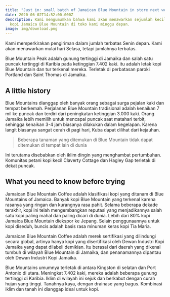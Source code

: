 ```yaml
---
title: "Just in: small batch of Jamaican Blue Mountain in store next week"
date: 2020-06-02T14:52:00.000Z
description: Kami mengumumkan bahwa kami akan menawarkan sejumlah kecil biji
  kopi Jamaica Blue Mountain di toko kami minggu depan.
image: img/download.png
---
```

Kami memperkirakan pengiriman dalam jumlah terbatas Senin depan. Kami akan menawarkan mulai hari Selasa, tetapi jumlahnya terbatas.

Blue Mountain Peak adalah gunung tertinggi di Jamaika dan salah satu puncak tertinggi di Karibia pada ketinggian 7.402 kaki. itu adalah letak kopi Blue Mountain dan tur terkenal mereka. Terletak di perbatasan paroki Portland dan Saint Thomas di Jamaika.

## A little history

Blue Mountains dianggap oleh banyak orang sebagai surga pejalan kaki dan tempat berkemah. Perjalanan Blue Mountain tradisional adalah kenaikan 7 mil ke puncak dan terdiri dari peningkatan ketinggian 3.000 kaki. Orang Jamaika lebih memilih untuk mencapai puncak saat matahari terbit, sehingga kenaikan 3-4 jam biasanya dilakukan dalam kegelapan. Karena langit biasanya sangat cerah di pagi hari, Kuba dapat dilihat dari kejauhan.

> Beberapa tanaman yang ditemukan di Blue Mountain tidak dapat ditemukan di tempat lain di dunia

Ini terutama disebabkan oleh iklim dingin yang menghambat pertumbuhan. Komunitas petani kopi kecil Claverty Cottage dan Hagley Gap terletak di dekat puncak.

## What you need to know before trying

Jamaican Blue Mountain Coffee adalah klasifikasi kopi yang ditanam di Blue Mountains of Jamaica. Banyak kopi Blue Mountain yang terkenal karena rasanya yang ringan dan kurangnya rasa pahit. Selama beberapa dekade terakhir, kopi ini telah mengembangkan reputasi yang menjadikannya salah satu kopi paling mahal dan paling dicari di dunia. Lebih dari 80% kopi Jamaica Blue Mountain diekspor ke Jepang. Selain penggunaannya untuk kopi diseduh, buncis adalah basis rasa minuman keras kopi Tia Maria.

Jamaican Blue Mountain Coffee adalah merek sertifikasi yang dilindungi secara global, artinya hanya kopi yang disertifikasi oleh Dewan Industri Kopi Jamaika yang dapat dilabeli demikian. Itu berasal dari daerah yang dikenal tumbuh di wilayah Blue Mountain di Jamaika, dan penanamannya dipantau oleh Dewan Industri Kopi Jamaika.

Blue Mountains umumnya terletak di antara Kingston di selatan dan Port Antonio di utara. Meningkat 7.402 kaki, mereka adalah beberapa gunung tertinggi di Karibia. Iklim di wilayah ini sejuk dan berkabut dengan curah hujan yang tinggi. Tanahnya kaya, dengan drainase yang bagus. Kombinasi iklim dan tanah ini dianggap ideal untuk kopi.